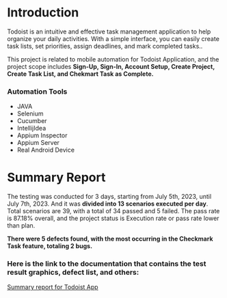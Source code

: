 # Introduction
Todoist is an intuitive and effective task management application to help organize your daily activities. With a simple interface, you can easily create task lists, set priorities, assign deadlines, and mark completed tasks..

This project is related to mobile automation for Todoist Application, and the project scope includes **Sign-Up, Sign-In, Account Setup, Create Project, Create Task List, and Chekmart Task as Complete.**

### Automation Tools
- JAVA
- Selenium
- Cucumber
- IntellijIdea
- Appium Inspector
- Appium Server
- Real Android Device

# Summary Report
The testing was conducted for 3 days, starting from July 5th, 2023, until July 7th, 2023. And it was **divided into 13 scenarios executed per day**. 
Total scenarios are 39, with a total of 34 passed and 5 failed. The pass rate is 87.18% overall, and the project status is Execution rate or pass rate lower than plan.

**There were 5 defects found, with the most occurring in the Checkmark Task feature, totaling 2 bugs.**

### Here is the link to the documentation that contains the test result graphics, defect list, and others:
[Summary report for Todoist App](https://docs.google.com/spreadsheets/d/1FU-v2TYQdbpe0S2bu7_P_nALOKhavkhC/edit?usp=drive_link&ouid=112747824545737695938&rtpof=true&sd=true)
